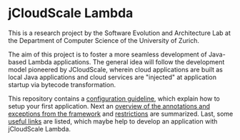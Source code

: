 # jCloudScale Lambda

This is a research project by the Software Evolution and Architecture Lab at the Department of Computer Science of the University of Zurich.

The aim of this project is to foster a more seamless development of Java-based Lambda applications. The general idea will follow the development model pioneered by JCloudScale, wherein cloud applications are built as local Java applications and cloud services are "injected" at application startup via bytecode transformation.

This repository contains a [configuration guideline](docs/Configuration.md), which explain how to setup your first application. Next an [overview of the annotations and exceptions from the framework](docs/Annotations_and_Exceptions.md) and [restrictions](docs/Restrictions.md) are summarized. Last, some [useful links](docs/Useful_Link.md) are listed, which maybe help to develop an application with jCloudScale Lambda.
